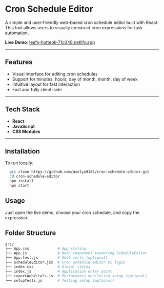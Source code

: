 # Cron Schedule Editor

A simple and user-friendly web-based cron schedule editor built with React. This tool allows users to visually construct cron expressions for task automation.

**Live Demo**: [leafy-hotteok-71c048.netlify.app](https://leafy-hotteok-71c048.netlify.app/)

---

## Features

- Visual interface for editing cron schedules
- Support for minutes, hours, day of month, month, day of week
- Intuitive layout for fast interaction
- Fast and fully client-side

---

## Tech Stack

- **React**
- **JavaScript**
- **CSS Modules**

---

## Installation

To run locally:

```bash
  git clone https://github.com/aselya9185/cron-schedule-editor.git
  cd cron-schedule-editor
  npm install
  npm start
```

## Usage
Just open the live demo, choose your cron schedule, and copy the expression.

## Folder Structure
```bash
src/
├── App.css             # App styling
├── App.js              # Main component rendering ScheduleEditor
├── App.test.js         # Unit tests (optional)
├── ScheduleEditor.jsx  # Cron schedule editor UI logic
├── index.css           # Global styles
├── index.js            # Application entry point
├── reportWebVitals.js  # Performance monitoring setup (optional)
└── setupTests.js       # Testing setup (optional)
```
